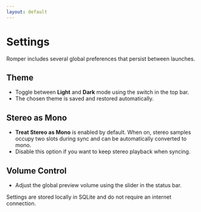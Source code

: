 ```yaml
---
layout: default
---
```


# Settings

Romper includes several global preferences that persist between launches.

## Theme

- Toggle between **Light** and **Dark** mode using the switch in the top bar.
- The chosen theme is saved and restored automatically.

## Stereo as Mono

- **Treat Stereo as Mono** is enabled by default. When on, stereo samples occupy two slots during sync and can be automatically converted to mono.
- Disable this option if you want to keep stereo playback when syncing.

## Volume Control

- Adjust the global preview volume using the slider in the status bar.

Settings are stored locally in SQLite and do not require an internet connection.
